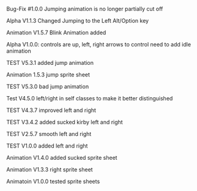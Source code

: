 Bug-Fix #1.0.0
Jumping animation is no longer partially cut off

Alpha V1.1.3
Changed Jumping to the Left Alt/Option key

Animation V1.5.7
Blink Animation added

Alpha V1.0.0:
controls are up, left, right arrows to control
need to add idle animation

TEST V5.3.1
added jump animation

Animation 1.5.3
jump sprite sheet

TEST V5.3.0
bad jump animation

Test V4.5.0
left/right in self classes to make it better distinguished

TEST V4.3.7
improved left and right

TEST V3.4.2
added sucked kirby left and right

TEST V2.5.7
smooth left and right

TEST V1.0.0
added left and right

Animation V1.4.0
added sucked sprite sheet

Animation V1.3.3
right sprite sheet

Animatoin V1.0.0
tested sprite sheets
